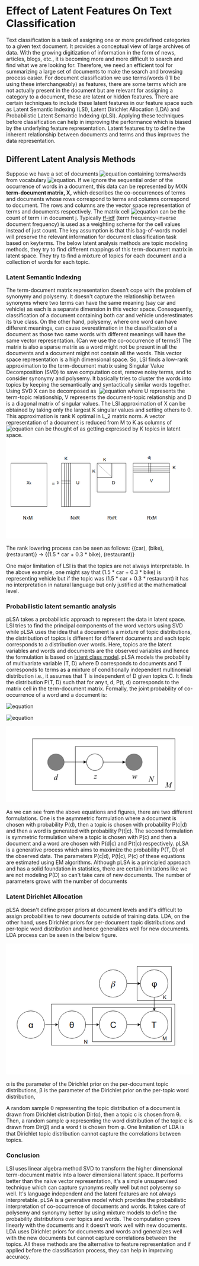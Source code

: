 # **Effect of Latent Features On Text Classification**

Text classification is a task of assigning one or more predefined categories to a given text document. It provides a conceptual view of large archives of data. With the growing digitization of information in the form of news, articles, blogs, etc., it is becoming more and more difficult to search and find what we are looking for. Therefore, we need an efficient tool for summarizing a large set of documents to make the search and browsing process easier. For document classification we use terms/words (I'll be using these interchangeably) as features, there are some terms which are not actually present in the document but are relevant for assigning a category to a document, these are latent or hidden features. There are certain techniques to include these latent features in our feature space such as Latent Semantic Indexing (LSI), Latent Dirichlet Allocation (LDA) and Probabilistic Latent Semantic Indexing (pLSI). Applying these techniques before classification can help in improving the performance which is biased by the underlying feature representation. Latent features try to define the inherent relationship between documents and terms and thus improves the data representation. 

## **Different Latent Analysis Methods**

Suppose we have a set of documents ![equation](https://latex.codecogs.com/gif.latex?$D&space;=&space;\{d_1,&space;d_2,..,d_N\}$) containing terms/words from vocabulary ![equation](https://latex.codecogs.com/gif.latex?$T&space;=&space;\{t_1,&space;t_2,..,t_M\}$). If we ignore the sequential order of the occurrence of words in a document, this data can be represented by MXN **term-document matrix, X,** which describes the co-occurrences of terms and documents whose rows correspond to terms and columns correspond to document. The rows and columns are the vector space representation of terms and documents respectively. The matrix cell ![equation](https://latex.codecogs.com/gif.latex?a_{ij}) can be the count of term i in document j. Typically [tf-idf](https://en.wikipedia.org/wiki/Tf%E2%80%93idf) (term frequency–inverse document frequency) is used as a weighting scheme for the cell values instead of just count. The key assumption is that this bag-of-words model will preserve the relevant information for document classification task based on keyterms. The below latent analysis methods are topic modeling methods, they try to find different mappings of this term-document matrix in latent space. They try to find a mixture of topics for each document and a collection of words for each topic.

### Latent Semantic Indexing

The term-document matrix representation doesn't cope with the problem of synonymy and polysemy. It doesn't capture the relationship between synonyms where two terms can have the same meaning (say car and vehicle) as each is a separate dimension in this vector space. Consequently, classification of a document containing both car and vehicle underestimates its true class. On the other hand, polysemy, where one word can have different meanings, can cause overestimation in the classification of a document as those two same words with different meanings will have the same vector representation. (Can we use the co-occurrence of terms?) The matrix is also a sparse matrix as a word might not be present in all the documents and a document might not contain all the words. This vector space representation is a high dimensional space. So, LSI finds a low-rank approximation to the term-document matrix using Singular Value Decomposition (SVD) to save computation cost, remove noisy terms, and to consider synonymy and polysemy. It basically tries to cluster the words into topics by keeping the semantically and syntactically similar words together. Using SVD X can be decomposed  as 
![equation](https://latex.codecogs.com/gif.latex?$X&space;=&space;UDV^T$) where U represents the term-topic relationship, V represents the document-topic relationship and D is a diagonal matrix of singular values. The LSI approximation of X can be obtained by taking only the largest K singular values and setting others to 0. This approximation is rank K optimal in L_2 matrix norm. A vector representation of a document is reduced from M to K as columns of ![equation](https://latex.codecogs.com/gif.latex?$D_kV_k^T$) can be thought of as getting expressed by K topics in latent space.
![GitHub Logo](lsi.png)

The rank lowering process can be seen as follows:
{(car), (bike), (restaurant)} → {(1.5 * car + 0.3 * bike), (restaurant)}

One major limitation of LSI is that the topics are not always interpretable. In the above example, one might say that (1.5 * car + 0.3 * bike) is representing vehicle but if the topic was (1.5 * car + 0.3 * restaurant) it has no interpretation in natural language but only justified at the mathematical level. 

### Probabilistic latent semantic analysis
pLSA takes a probabilistic approach to represent the data in latent space. LSI tries to find the principal components of the word vectors using SVD while pLSA uses the idea that a document is a mixture of topic distributions, the distribution of topics is different for different documents and each topic corresponds to a distribution over words. Here, topics are the latent variables and words and documents are the observed variables and hence the formulation is based on [latent class model](https://en.wikipedia.org/wiki/Latent_class_model). pLSA models the probability of multivariate variable (T, D) where D corresponds to documents and T corresponds to terms as a mixture of conditionally independent multinomial distribution i.e., it assumes that T is independent of D given topics C. It finds the distribution P(T, D) such that for any t, d, P(t, d) corresponds to the matrix cell in the term-document matrix.  Formally, the joint probability of co-occurrence of a word and a document is:

![equation](https://latex.codecogs.com/gif.latex?P(t,d)=P(d)\sum&space;_{c}P(c|d)P(t|c))

![equation](https://latex.codecogs.com/gif.latex?P(t,d)=&space;\sum&space;_{c}P(c)P(d|c)P(t|c))


![GitHub Logo](pLSA.png)

As we can see from the above equations and figures, there are two different formulations. One is the asymmetric formulation where a document is chosen with probability P(d), then a topic is chosen with probability P(c|d) and then a word is generated with probability P(t|c). The second formulation is symmetric formulation where a topic is chosen with P(c) and then a document and a word are chosen with P(d|c) and P(t|c) respectively. pLSA is a generative process which aims to maximize the probability P(T, D) of the observed data. The parameters P(c|d), P(t|c), P(c) of these equations are estimated using EM algorithms. Although pLSA is a principled approach and has a solid foundation in statistics, there are certain limitations like we are not modeling P(D) so can't take care of new documents. The number of parameters grows with the number of documents 

### Latent Dirichlet Allocation
pLSA doesn't define proper priors at document levels and it's difficult to assign probabilities to new documents outside of training data. LDA, on the other hand, uses Dirichlet priors for per-document topic distributions and per-topic word distribution and hence generalizes well for new documents. LDA process can be seen in the below figure. 

![GitHub Logo](LDA.png)

α is the parameter of the Dirichlet prior on the per-document topic distributions,
β is the parameter of the Dirichlet prior on the per-topic word distribution,


A random sample θ representing the topic distribution of a document is drawn from Dirichlet distribution Dir(α), then a topic c is chosen from θ. Then, a random sample φ representing the word distribution of the topic c is drawn from Dir(𝛽) and a word t is chosen from φ. One limitation of LDA is that Dirichlet topic distribution cannot capture the correlations between topics. 


### Conclusion
LSI uses linear algebra method SVD to transform the higher dimensional term-document matrix into a lower dimensional latent space. It performs better than the naive vector representation, it's a simple unsupervised technique which can capture synonyms really well but not polysemy so well. It's language independent and the latent features are not always interpretable. pLSA is a generative model which provides the probabilistic interpretation of co-occurrence of documents and words. It takes care of polysemy and synonymy better by using mixture models to define the probability distributions over topics and words. The computation grows linearly with the documents and it doesn't work well with new documents. LDA uses Dirichlet priors for documents and words and generalizes well with the new documents but cannot capture correlations between the topics. All these methods are the alternative to feature representation and if applied before the classification process, they can help in improving accuracy. 
